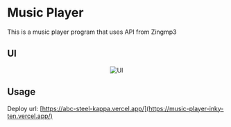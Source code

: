 
# Music Player

This is a music player program that uses API from Zingmp3



## UI
<div align="center">
  <img src="https://github.com/user-attachments/assets/43aa758a-cb9c-4c1d-9247-f3bbbb115fdc" alt="UI" witdh=300px>
</div>


## Usage
Deploy url: [https://abc-steel-kappa.vercel.app/](https://music-player-inky-ten.vercel.app/)

